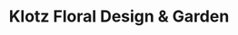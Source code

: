 ---
title: "Klotz Floral Design & Garden"
url: /bowling-green/klotz-floral-design-and-garden/
shop: garden centre
---